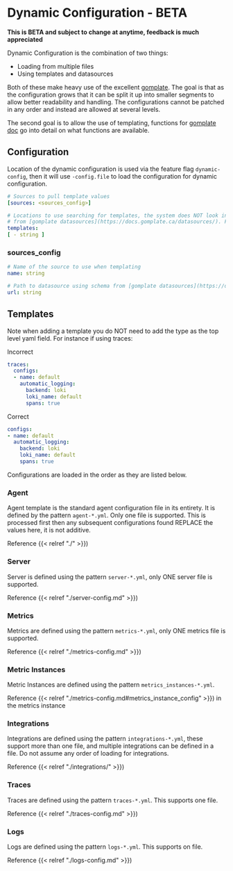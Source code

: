 # Dynamic Configuration - BETA

**This is BETA and subject to change at anytime, feedback is much appreciated**

Dynamic Configuration is the combination of two things:

* Loading from multiple files
* Using templates and datasources

Both of these make heavy use of the excellent [gomplate](https://github.com/hairyhenderson/gomplate). The goal is
that as the configuration grows that it can be split it up into smaller segments to allow better readability and handling.
The configurations cannot be patched in any order and instead are allowed at several levels.

The second goal is to allow the use of templating, functions for [gomplate doc](https://docs.gomplate.ca/) go into detail
on what functions are available.

## Configuration

Location of the dynamic configuration is used via the feature flag `dynamic-config`, then it will use `-config.file` to
load the configuration for dynamic configuration.

```yaml
# Sources to pull template values 
[sources: <sources_config>]

# Locations to use searching for templates, the system does NOT look into subdirectories. Follows gomplate schema
# from [gomplate datasources](https://docs.gomplate.ca/datasources/). File and S3/GCP templates are currently supported
templates: 
[ - string ]

``` 

### sources_config
```yaml
# Name of the source to use when templating
name: string

# Path to datasource using schema from [gomplate datasources](https://docs.gomplate.ca/datasources/) 
url: string

```

## Templates

Note when adding a template you do NOT need to add the type as the top level yaml field. For instance if using traces:

Incorrect

```yaml
traces:
  configs:
  - name: default
    automatic_logging:
      backend: loki
      loki_name: default
      spans: true
```

Correct

```yaml
configs:
- name: default
  automatic_logging:
    backend: loki
    loki_name: default
    spans: true
```

Configurations are loaded in the order as they are listed below.

### Agent


Agent template is the standard agent configuration file in its entirety. It is defined by the pattern `agent-*.yml`. Only
one file is supported. This is processed first then any subsequent configurations found REPLACE the values here, it is
not additive.

Reference {{< relref "./" >}})

### Server

Server is defined using the pattern `server-*.yml`, only ONE server file is supported.

Reference {{< relref "./server-config.md" >}})


### Metrics

Metrics are defined using the pattern `metrics-*.yml`, only ONE metrics file is supported.

Reference {{< relref "./metrics-config.md" >}})

### Metric Instances

Metric Instances are defined using the pattern `metrics_instances-*.yml`.

Reference {{< relref "./metrics-config.md#metrics_instance_config" >}}) in the metrics instance


### Integrations

Integrations are defined using the pattern `integrations-*.yml`, these support more than one file, and multiple
integrations can be defined in a file. Do not assume any order of loading for integrations.

Reference {{< relref "./integrations/" >}})

### Traces

Traces are defined using the pattern `traces-*.yml`. This supports one file.

Reference {{< relref "./traces-config.md" >}})

### Logs

Logs are defined using the pattern `logs-*.yml`. This supports on file.

Reference {{< relref "./logs-config.md" >}})
